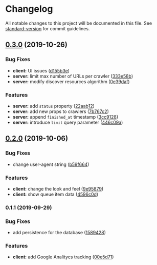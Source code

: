 # Changelog

All notable changes to this project will be documented in this file. See [standard-version](https://github.com/conventional-changelog/standard-version) for commit guidelines.

## [0.3.0](https://github.com/kbychkov/simplecrawler-app/compare/v0.2.0...v0.3.0) (2019-10-26)


### Bug Fixes

* **client:**  UI issues ([d155b3e](https://github.com/kbychkov/simplecrawler-app/commit/d155b3e))
* **server:** limit max number of URLs per crawler ([333e58b](https://github.com/kbychkov/simplecrawler-app/commit/333e58b))
* **server:** modify discover resources algorithm ([0e39daf](https://github.com/kbychkov/simplecrawler-app/commit/0e39daf))


### Features

* **server:** add `status` property ([22aab12](https://github.com/kbychkov/simplecrawler-app/commit/22aab12))
* **server:** add new props to crawlers ([7b767c2](https://github.com/kbychkov/simplecrawler-app/commit/7b767c2))
* **server:** append `finished_at` timestamp ([3cc9128](https://github.com/kbychkov/simplecrawler-app/commit/3cc9128))
* **server:** introduce `limit` query parameter ([446c09a](https://github.com/kbychkov/simplecrawler-app/commit/446c09a))

## [0.2.0](https://github.com/kbychkov/simplecrawler-app/compare/v0.1.1...v0.2.0) (2019-10-06)


### Bug Fixes

* change user-agent string ([b59f664](https://github.com/kbychkov/simplecrawler-app/commit/b59f664))


### Features

* **client:** change the look and feel ([9e95879](https://github.com/kbychkov/simplecrawler-app/commit/9e95879))
* **client:** show queue item data ([4596c0d](https://github.com/kbychkov/simplecrawler-app/commit/4596c0d))

### 0.1.1 (2019-09-29)


### Bug Fixes

* add persistence for the database ([1589428](https://github.com/kbychkov/simplecrawler-app/commit/1589428))


### Features

* **client:** add Google Analitycs tracking ([00e5d71](https://github.com/kbychkov/simplecrawler-app/commit/00e5d71))
